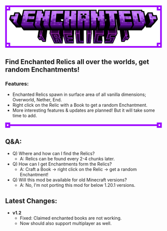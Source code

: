 ![Enchanted Relics Banner](/images/enchanted_relics_banner.png)

## Find Enchanted Relics all over the worlds, get random Enchantments!
### Features:
- Enchanted Relics spawn in surface area of all vanilla dimensions; Overworld, Nether, End.
- Right click on the Relic with a Book to get a random Enchantment.
- More interesting features & updates are planned! But it will take some time to add.

![Gap 1](/images/enchanted_relics_gap.png)

## Q&A:
- Q) Where and how can I find the Relics?
  - A: Relics can be found every 2-4 chunks later.
- Q) How can I get Enchantments form the Relics?
  - A: Craft a Book -> right click on the Relic -> get a random Enchantment!
- Q) Will this mod be available for old Minecraft versions?
  - A: No, I'm not porting this mod for below 1.20.1 versions.

## Latest Changes:
- **v1.2**
  - Fixed: Claimed enchanted books are not working.
  - Now should also support multiplayer as well.